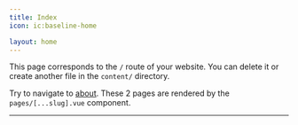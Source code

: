 ```yaml
---
title: Index
icon: ic:baseline-home

layout: home
---
```


This page corresponds to the `/` route of your website. You can delete it or create another file in the `content/` directory.

Try to navigate to [about](about.md). These 2 pages are rendered by the `pages/[...slug].vue` component.

---
